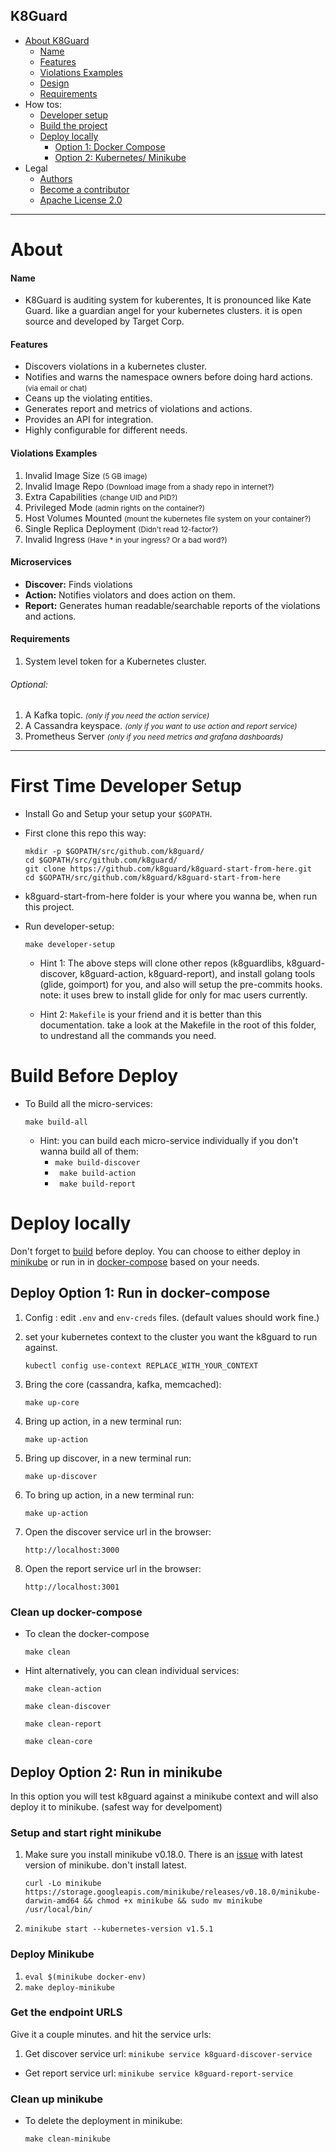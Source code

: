
## K8Guard

- [About K8Guard](#about)	 
  	- [Name](#name)
	- [Features](#features)
	- [Violations Examples](#violations-examples)
	- [Design](#microservices)	  
	- [Requirements](#requirements)	 
- How tos:
	- [Developer setup](#first-time-developer-setup)
	- [Build the project](#build-before-deploy)
	- [Deploy locally](#deploy-locally)
        - [Option 1: Docker Compose](#deploy-option-1-run-in-docker-compose)
        - [Option 2: Kubernetes/ Minikube](#deploy-option-2-run-in-minikube)
- Legal
	- [Authors](https://github.com/k8guard/k8guard-start-from-here/blob/master/AUTHORS.md)
	- [Become a contributor](https://github.com/k8guard/k8guard-start-from-here/blob/master/CONTRIBUTING.md)
	- 	[Apache License 2.0](https://github.com/k8guard/k8guard-start-from-here/blob/master/LICENSE)

----

# About

#### Name

* K8Guard is auditing system for kuberentes, It is pronounced like Kate Guard. like a guardian angel for your kubernetes clusters.  it is open source and developed by Target Corp.


#### Features

- Discovers violations in a kubernetes cluster.
- Notifies and warns the namespace owners before doing hard actions. <small>(via email or chat) </small>
- Ceans up the violating entities.
- Generates report and metrics of violations and actions.
- Provides an API for integration.
- Highly configurable for different needs.


#### Violations Examples
1. Invalid Image Size <small>(5 GB image)</small>
1. Invalid Image Repo <small>(Download image from a shady repo in internet?)</small>
1. Extra Capabilities <small>(change UID and PID?)</small>
1. Privileged Mode <small>(admin rights on the container?)</small>
1. Host Volumes Mounted <small>(mount the kubernetes file system on your container?)</small>
1. Single Replica Deployment <small>(Didn't read 12-factor?)</small>
1. Invalid Ingress <small>(Have * in your ingress? Or a bad word?)</small>


#### Microservices

- **Discover:** Finds violations
- **Action:** Notifies violators and does action on them.
- **Report:** Generates human readable/searchable reports of the violations and actions.


#### Requirements

1. System level token for a Kubernetes cluster.

###### Optional:

1. A Kafka topic. <small>*(only if you need the action service)*</small>
1. A Cassandra keyspace. <small>*(only if you want to use action and report service)*</small>
1. Prometheus Server <small>*(only if you need metrics and grafana dashboards)*</small>



----



# First Time Developer Setup

* Install Go and Setup your setup your `$GOPATH`.

* First clone this repo this way:

	```
	mkdir -p $GOPATH/src/github.com/k8guard/
	cd $GOPATH/src/github.com/k8guard/
	git clone https://github.com/k8guard/k8guard-start-from-here.git
    cd $GOPATH/src/github.com/k8guard/k8guard-start-from-here
	```
* k8guard-start-from-here folder is your where you wanna be, when run this project.


* Run developer-setup:

	```
	make developer-setup
	```

	* Hint 1: The above steps will clone other repos (k8guardlibs, k8guard-discover, k8guard-action, k8guard-report), and install golang tools (glide, goimport) for you, and also will setup the pre-commits hooks. note: it uses brew to install glide for only for mac users currently.


	* Hint 2: `Makefile` is your friend and it is better than this documentation. take a look at the Makefile in the root of this folder, to undrestand all the commands you need.


# Build Before Deploy

- To Build all the micro-services:

	```
	make build-all
	```
	- Hint: you can build each micro-service individually if you don't wanna build all of them:
		- ```make build-discover```
		- ``` make build-action```
		- ``` make build-report```



#  Deploy locally

Don't forget to [build](#build-before-deploy) before deploy.
You can choose to either deploy in [minikube](#deploy-option-2-run-in-minikube) or run in in [docker-compose](#deploy-option-1-run-in-docker-compose) based on your needs.



##  Deploy Option 1: Run in docker-compose

1. Config :
	edit `.env` and `env-creds` files. (default values should work fine.)

1. set your kubernetes context to the cluster you want the k8guard to run against.

	```
	kubectl config use-context REPLACE_WITH_YOUR_CONTEXT
	```

1. Bring the core (cassandra, kafka, memcached):

	```
	make up-core
	```
1.  Bring up action, in a new terminal run:

	```
	make up-action
	```

1.  Bring up discover, in a new terminal run:

	```
	make up-discover
	```

1.  To bring up action, in a new terminal run:

	```
	make up-action
	```

1. Open the discover service url in the browser:
    ```
    http://localhost:3000
    ```

1. Open the report service url in the browser:
    ```
    http://localhost:3001
    ```

### Clean up docker-compose

- To clean the docker-compose

	```
	make clean
	```

- Hint alternatively, you can clean individual services:

	`make clean-action`

	`make clean-discover`

	`make clean-report`

	`make clean-core`



## Deploy Option 2: Run in minikube

In this option you will test k8guard against a minikube context and will also deploy it to minikube. (safest way for develpoment)

### Setup and start right minikube
1. Make sure you install minikube v0.18.0. There is an [issue](https://github.com/kubernetes/minikube/issues/1521) with latest version of minikube. don't install latest.

	```
	curl -Lo minikube https://storage.googleapis.com/minikube/releases/v0.18.0/minikube-darwin-amd64 && chmod +x minikube && sudo mv minikube /usr/local/bin/
	```

1. ```minikube start --kubernetes-version v1.5.1```

### Deploy Minikube

1. ```eval $(minikube docker-env)```
1. ```make deploy-minikube```


### Get the endpoint URLS

Give it a couple minutes. and hit the service urls:

1. Get discover service url: ``` minikube service k8guard-discover-service ```

- Get report service url:
 ``` minikube service k8guard-report-service ```


### Clean up minikube
- To delete the deployment in minikube:

	```
	make clean-minikube
	```
